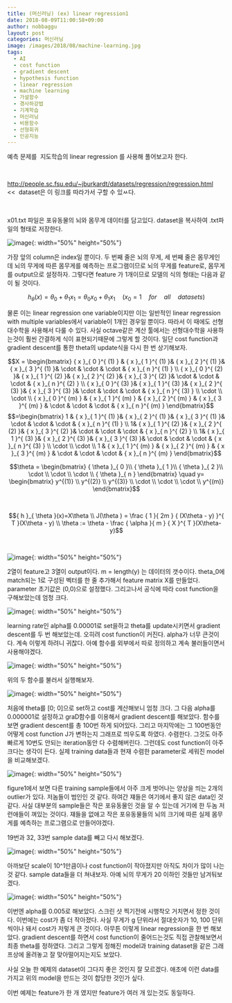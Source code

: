 ```yaml
---
title: (머신러닝) (ex) linear regression1
date: 2018-08-09T11:00:58+09:00
author: nobbaggu
layout: post
categories: 머신러닝
image: /images/2018/08/machine-learning.jpg
tags:
  - AI
  - cost function
  - gradient descent
  - hypothesis function
  - linear regression
  - machine learning
  - 가설함수
  - 경사하강법
  - 기계학습
  - 머신러닝
  - 비용함수
  - 선형회귀
  - 인공지능
---
```

예측 문제를  지도학습의 linear regression 를 사용해 풀어보고자 한다.

&nbsp;

<http://people.sc.fsu.edu/~jburkardt/datasets/regression/regression.html>  <<  dataset은 이 링크를 따라가서 구할 수 있ㅆ다.

&nbsp;

x01.txt 파일은 포유동물의 뇌와 몸무게 데이터를 담고있다. dataset을 복사하여 .txt파일의 형태로 저장한다.

![image](/images/2018/08/1-1.png){: width="50%" height="50%"}

가장 앞의 column은 index일 뿐이다. 두 번째 줄은 뇌의 무게, 세 번째 줄은 몸무게인데 뇌의 무게에 따른 몸무게를 예측하는 프로그램이므로 뇌의 무게를 feature로, 몸무게를 output으로 설정하자. 그렇다면 feature 가 1개이므로 모델의 식의 형태는 다음과 같이 될 것이다.

$${ h }_{ \theta }(x)={ \theta }_{ 0 }+{ \theta }_{ 1 }x_{ 1 }={ \theta }_{ 0 }{ x }_{ 0 }+{ \theta }_{ 1 }x_{ 1 }\quad (x_{ 0 }=1\quad for\quad all\quad datasets)$$ 

물론 이는 linear regression one variable이지만 이는 일반적인 linear regression with multiple variables에서 variable이 1개인 경우일 뿐이다. 따라서 이 때에도 선형대수학을 사용해서 다룰 수 있다. 사실 octave같은 계산 툴에서는 선형대수학을 사용하는것이 훨씬 간결하게 식이 표현되기때문에 그렇게 할 것이다. 일단 cost function과 gradient descent를 통한 theta의 update식을 다시 한 번 상기해보자.

$$X = \begin{bmatrix} { x }_{ 0 }^{ (1) } & { x }_{ 1 }^{ (1) }& { x }_{ 2 }^{ (1) }& { x }_{ 3 }^{ (1) }& \cdot & \cdot & \cdot & { x }_{ n }^{ (1) } \\ { x }_{ 0 }^{ (2) }& { x }_{ 1 }^{ (2) }& { x }_{ 2 }^{ (2) }& { x }_{ 3 }^{ (2) }& \cdot & \cdot & \cdot & { x }_{ n }^{ (2) } \\ { x }_{ 0 }^{ (3) }& { x }_{ 1 }^{ (3) }& { x }_{ 2 }^{ (3) }& { x }_{ 3 }^{ (3) }& \cdot & \cdot & \cdot & { x }_{ n }^{ (3) } \\ \cdot \\ \cdot \\ { x }_{ 0 }^{ (m) } & { x }_{ 1 }^{ (m) } & { x }_{ 2 }^{ (m) } & { x }_{ 3 }^{ (m) } & \cdot & \cdot & \cdot & { x }_{ n }^{ (m) } \end{bmatrix}$$$$=\begin{bmatrix} 1 & { x }_{ 1 }^{ (1) }& { x }_{ 2 }^{ (1) }& { x }_{ 3 }^{ (1) }& \cdot & \cdot & \cdot & { x }_{ n }^{ (1) } \\ 1& { x }_{ 1 }^{ (2) }& { x }_{ 2 }^{ (2) }& { x }_{ 3 }^{ (2) }& \cdot & \cdot & \cdot & { x }_{ n }^{ (2) } \\ 1& { x }_{ 1 }^{ (3) }& { x }_{ 2 }^{ (3) }& { x }_{ 3 }^{ (3) }& \cdot & \cdot & \cdot & { x }_{ n }^{ (3) } \\ \cdot \\ \cdot \\ 1 & { x }_{ 1 }^{ (m) } & { x }_{ 2 }^{ (m) } & { x }_{ 3 }^{ (m) } & \cdot & \cdot & \cdot & { x }_{ n }^{ (m) } \end{bmatrix}$$ 

$$\theta = \begin{bmatrix} { \theta }_{ 0 }\\ { \theta }_{ 1 }\\ { \theta }_{ 2 }\\ \cdot \\ \cdot \\ \cdot \\ { \theta }_{ n } \end{bmatrix} \quad y= \begin{bmatrix} y^{(1)} \\ y^{(2)} \\ y^{(3)} \\ \cdot \\ \cdot \\ \cdot \\ y^{(m)} \end{bmatrix}$$ 

&nbsp;

$${ h }_{ \theta }(x)=X\theta \\ J(\theta ) = \frac { 1 }{ 2m } { (X\theta - y) }^{ T }(X\theta - y) \\ \theta := \theta - \frac { \alpha }{ m } { X }^{ T }(X\theta-y)$$ 

&nbsp;

![image](/images/2018/08/2.png){: width="50%" height="50%"}

2열이 feature고 3열이 output이다. m = length(y) 는 데이터의 갯수이다. theta_0에 match되는 1로 구성된 벡터를 한 줄 추가해서 feature matrix X를 만들었다. parameter 초기값은 (0,0)으로 설정했다. 그리고나서 공식에 따라 cost function을 구해보았는데 엄청 크다.

![image](/images/2018/08/s.png){: width="50%" height="50%"}

learning rate인 alpha를 0.00001로 set을하고 theta를 update시키면서 gradient descent를 두 번 해보았는데. 오히려 cost function이 커진다. alpha가 너무 큰것이다. 계속 이렇게 하려니 귀찮다. 아예 함수를 외부에서 따로 정의하고 계속 불러들이면서 사용해야겠다.

![image](/images/2018/08/3-2.png){: width="50%" height="50%"}

위의 두 함수를 불러서 실행해보자.

![image](/images/2018/08/4.png){: width="50%" height="50%"}

처음에 theta를 [0; 0]으로 set하고 cost를 계산해보니 엄청 크다. 그 다음 alpha를 0.000001로 설정하고 graD함수를 이용해서 gradient descent를 해보았다. 함수를 보면 gradient descent를 총 100번 하게 되어있다. 그리고 마지막에는 그 100번동안 어떻게 cost function J가 변하는지 그래프로 띄우도록 하였다. 수렴한다. 그것도 아주 빠르게 10번도 안되는 iteration동안 다 수렴해버린다. 그런데도 cost function이 아주 크다는 생각이 든다. 실제 training data들과 현재 수렴한 parameter로 세워진 model을 비교해보겠다.

![image](/images/2018/08/5.png){: width="50%" height="50%"}

figure1에서 보면 다른 training sample들에서 아주 크게 벗어나는 양상을 띄는 2개의 outlier가 있다. 저놈들이 범인인 것 같다. 하여간 쟤들은 여기에서 좋지 않은 data인 것 같다. 사실 대부분의 sample들은 작은 포유동물인 것을 알 수 있는데 거기에 한 두놈 저런애들이 껴있는 것이다. 쟤들을 없애고 작은 포유동물들의 뇌의 크기에 따른 실제 몸무게를 예측하는 프로그램으로 만들어야겠다.

19번과 32, 33번 sample data를 빼고 다시 해보겠다.

![image](/images/2018/08/6.png){: width="50%" height="50%"}

아까보단 scale이 10^1만큼이나 cost function이 작아졌지만 아직도 차이가 많이 나는 것 같다. sample data들을 더 쳐내보자. 아예 뇌의 무게가 20 이하인 것들만 남겨둬보겠다.

![image](/images/2018/08/7.png){: width="50%" height="50%"}

이번엔 alpha를 0.005로 해보았다. 스크린 샷 찍기전에 시행착오 거치면서 정한 것이다. 이번에는 cost가 좀 더 작아졌다. 사실 무게가 g 단위라서 절대숫자가 10, 100 단위씩이나 돼서 cost가 저렇게 큰 것이다. 아무튼 이렇게 linear regression을 한 번 해보았다. gradient descent를 하면서 cost function이 줄어드는것도 직접 관찰해보면서 최종 theta를 정하였다. 그리고 그렇게 정해진 model과 training dataset을 같은 그래프상에 올려놓고 잘 맞아떨어지는지도 보았다.

사실 오늘 한 예제의 dataset이 그다지 좋은 것인지 잘 모르겠다. 애초에 이런 data를 가지고 위의 model을 만드는 것이 합당한 것인가 싶다.

이번 예제는 feature가 한 개 였지만 feature가 여러 개 있는것도 동일하다.